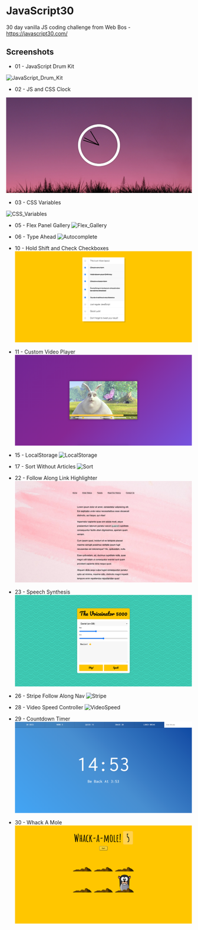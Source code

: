 # JavaScript30
30 day vanilla JS coding challenge from Web Bos - https://javascript30.com/

## Screenshots
* 01 - JavaScript Drum Kit

![JavaScript_Drum_Kit](01%20-%20JavaScript%20Drum%20Kit/ss.png)

* 02 - JS and CSS Clock

![JavaScript_CSS_Clock](02%20-%20JS%20and%20CSS%20Clock/ss.png)

* 03 - CSS Variables

![CSS_Variables](03%20-%20CSS%20Variables/ss.png)

* 05 - Flex Panel Gallery
![Flex_Gallery](05%20-%20Flex%20Panel%20Gallery/ss.png)

* 06 - Type Ahead
![Autocomplete](06%20-%20Type%20Ahead/ss.png)

* 10 - Hold Shift and Check Checkboxes
![Shift](10%20-%20Hold%20Shift%20and%20Check%20Checkboxes/ss.png)

* 11 - Custom Video Player
![Video_player](11%20-%20Custom%20Video%20Player/ss.png)

* 15 - LocalStorage
![LocalStorage](15%20-%20LocalStorage/ss.png)

* 17 - Sort Without Articles
![Sort](17%20-%20Sort%20Without%20Articles/ss.png)

* 22 - Follow Along Link Highlighter 
![Highlighter](22%20-%20Follow%20Along%20Link%20Highlighter/ss.png)

* 23 - Speech Synthesis 
![Speech](23%20-%20Speech%20Synthesis/ss.png)

* 26 - Stripe Follow Along Nav
![Stripe](26%20-%20Stripe%20Follow%20Along%20Nav/ss.png)

* 28 - Video Speed Controller
![VideoSpeed](28%20-%20Video%20Speed%20Controller/ss.png)

* 29 - Countdown Timer
![Countdown](29%20-%20Countdown%20Timer/ss.png)

* 30 - Whack A Mole
![Whack](30%20-%20Whack%20A%20Mole/ss.png)

